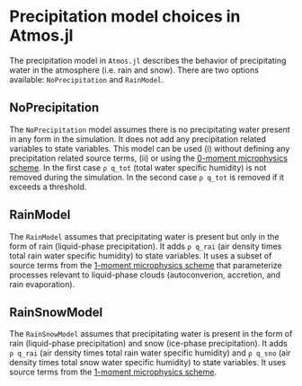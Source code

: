 # Precipitation model choices in Atmos.jl

The precipitation model in `Atmos.jl` describes the behavior
  of precipitating water in the atmosphere (i.e. rain and snow).
There are two options available: `NoPrecipitation` and `RainModel`.

## NoPrecipitation

The `NoPrecipitation` model assumes there is no precipitating water present
  in any form in the simulation.
It does not add any precipitation related variables to state variables.
This model can be used (i) without defining any precipitation related source terms,
  (ii) or using the [0-moment microphysics scheme](https://clima.github.io/ClimateMachine.jl/latest/Theory/Atmos/Microphysics_0M/).
In the first case `ρ q_tot` (total water specific humidity) is not removed
  during the simulation.
In the second case `ρ q_tot` is removed if it exceeds a threshold.


## RainModel

The `RainModel` assumes that precipitating water is present but only in the
  form of rain (liquid-phase precipitation).
It adds `ρ q_rai` (air density times total rain water specific humidity)
  to state variables.
It uses a subset of source terms from the [1-moment microphysics scheme](https://clima.github.io/ClimateMachine.jl/latest/Theory/Atmos/Microphysics/)
  that parameterize processes relevant to liquid-phase clouds
  (autoconverion, accretion, and rain evaporation).

## RainSnowModel

The `RainSnowModel` assumes that precipitating water is present in the
  form of rain (liquid-phase precipitation) and
  snow (ice-phase precipitation).
It adds `ρ q_rai` (air density times total rain water specific humidity)
  and `ρ q_sno` (air density times total snow water specific humidity)
  to state variables.
It uses source terms from the [1-moment microphysics scheme](https://clima.github.io/ClimateMachine.jl/latest/Theory/Atmos/Microphysics/).
